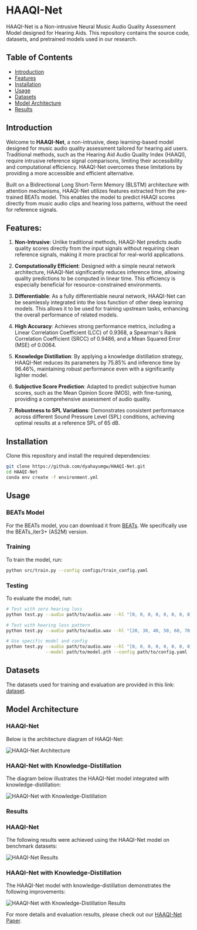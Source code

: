 # HAAQI-Net

HAAQI-Net is a Non-intrusive Neural Music Audio Quality Assessment Model designed for Hearing Aids. This repository contains the source code, datasets, and pretrained models used in our research.

## Table of Contents
- [Introduction](#introduction)
- [Features](#features)
- [Installation](#installation)
- [Usage](#usage)
- [Datasets](#datasets)
- [Model Architecture](#model-architecture)
- [Results](#results)
<!-- - [References](#references) -->

## Introduction
Welcome to **HAAQI-Net**, a non-intrusive, deep learning-based model designed for music audio quality assessment tailored for hearing aid users. Traditional methods, such as the Hearing Aid Audio Quality Index (HAAQI), require intrusive reference signal comparisons, limiting their accessibility and computational efficiency. HAAQI-Net overcomes these limitations by providing a more accessible and efficient alternative.

Built on a Bidirectional Long Short-Term Memory (BLSTM) architecture with attention mechanisms, HAAQI-Net utilizes features extracted from the pre-trained BEATs model. This enables the model to predict HAAQI scores directly from music audio clips and hearing loss patterns, without the need for reference signals.

## Features:
1. **Non-Intrusive**: Unlike traditional methods, HAAQI-Net predicts audio quality scores directly from the input signals without requiring clean reference signals, making it more practical for real-world applications.

2. **Computationally Efficient**: Designed with a simple neural network architecture, HAAQI-Net significantly reduces inference time, allowing quality predictions to be computed in linear time. This efficiency is especially beneficial for resource-constrained environments.

3. **Differentiable**: As a fully differentiable neural network, HAAQI-Net can be seamlessly integrated into the loss function of other deep learning models. This allows it to be used for training upstream tasks, enhancing the overall performance of related models.

4. **High Accuracy**: Achieves strong performance metrics, including a Linear Correlation Coefficient (LCC) of 0.9368, a Spearman's Rank Correlation Coefficient (SRCC) of 0.9486, and a Mean Squared Error (MSE) of 0.0064.

5. **Knowledge Distillation**: By applying a knowledge distillation strategy, HAAQI-Net reduces its parameters by 75.85% and inference time by 96.46%, maintaining robust performance even with a significantly lighter model.

6. **Subjective Score Prediction**: Adapted to predict subjective human scores, such as the Mean Opinion Score (MOS), with fine-tuning, providing a comprehensive assessment of audio quality.

7. **Robustness to SPL Variations**: Demonstrates consistent performance across different Sound Pressure Level (SPL) conditions, achieving optimal results at a reference SPL of 65 dB.

## Installation
Clone this repository and install the required dependencies:
```bash
git clone https://github.com/dyahayumgw/HAAQI-Net.git
cd HAAQI-Net
conda env create -f environment.yml
```

## Usage 

### BEATs Model
For the BEATs model, you can download it from [BEATs](https://github.com/microsoft/unilm/tree/master/beats). We specifically use the BEATs_iter3+ (AS2M) version.

### Training
To train the model, run:
```bash
python src/train.py --config configs/train_config.yaml
```

### Testing
To evaluate the model, run:
```bash
# Test with zero hearing loss
python test.py --audio path/to/audio.wav --hl "[0, 0, 0, 0, 0, 0, 0, 0]"

# Test with hearing loss pattern
python test.py --audio path/to/audio.wav --hl "[20, 30, 40, 50, 60, 70, 70, 70]"

# Use specific model and config
python test.py --audio path/to/audio.wav --hl "[0, 0, 0, 0, 0, 0, 0, 0]" \
               --model path/to/model.pth --config path/to/config.yaml
```

## Datasets
The datasets used for training and evaluation are provided in this link: [dataset](https://t.ly/vLv29).

## Model Architecture

### HAAQI-Net
Below is the architecture diagram of HAAQI-Net:

![HAAQI-Net Architecture](images/HAAQI-Net.png)

### HAAQI-Net with Knowledge-Distillation
The diagram below illustrates the HAAQI-Net model integrated with knowledge-distillation:

![HAAQI-Net with Knowledge-Distillation](images/HAAQI-Net_distillBEATs.png)

### Results

### HAAQI-Net
The following results were achieved using the HAAQI-Net model on benchmark datasets:

![HAAQI-Net Results](images/HAAQI-Net_results.png)

### HAAQI-Net with Knowledge-Distillation
The HAAQI-Net model with knowledge-distillation demonstrates the following improvements:

![HAAQI-Net with Knowledge-Distillation Results](images/HAAQI-Net_distillBEATs_results.png)

For more details and evaluation results, please check out our [HAAQI-Net Paper](https://arxiv.org/abs/2401.01145).
